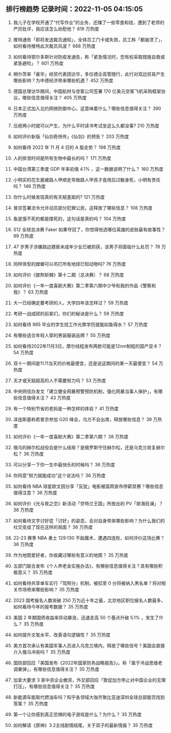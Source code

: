 
## 排行榜趋势 记录时间：2022-11-05 04:15:05
  
  1. 我儿子在学校开通了“代写作业”的业务，还赚了一些零食和钱，遭到了老师的严厉批评，我应该怎么劝慰他？ 819 万热度
    
  2. 推特通告「即将发送裁员通知」，全体员工门卡或失效，员工称「都崩溃了」，如何看待推特此次裁员风波？ 668 万热度
    
  3. 如何看待鄂尔多斯针对防疫发通告，称「紧急情况时，您有权采取措施自救或紧急避险」？ 601 万热度
    
  4. 朔尔茨率「豪华」经贸代表团访华，多位德企高管随行，此行对双边贸易产生哪些影响？为中德经济带来哪些机遇？ 452 万热度
    
  5. 德国总理访华期间，中国航材与空客公司签署 170 亿美元空客飞机采购框架协议，哪些信息值得关注？ 405 万热度
    
  6. 日本正式加入北约网络防御中心，这意味着什么？哪些信息值得关注？ 390 万热度
    
  7. 压疮两小时就可以产生，为什么平时读书考试坐这么久都没事? 210 万热度
    
  8. 如何评价新版「仙剑奇侠传」《仙剑》的预告？ 203 万热度
    
  9. 如何看待 2022 年 11 月 4 日的 A 股走势？ 198 万热度
    
  10. 人的排泄时间是所有生物中最长的吗？ 171 万热度
    
  11. 中国台湾第三季度 GDP 年率初值 4.1% ，这一数据说明了什么？ 160 万热度
    
  12. 小明买的花生酱被路人甲顺走导致路人甲孩子食用后过敏身死，小明有责任吗？ 146 万热度
    
  13. 你什么时候发现真的有天赋差距的? 121 万热度
    
  14. 普京签署法令允许动员部分犯罪公民，这释放了哪些信息？ 108 万热度
    
  15. 鱼是饿不死的都是撑死的，这句话是真的吗？ 104 万热度
    
  16. S12 全球总决赛 Faker 如果夺冠了，你觉得他选哪位英雄的皮肤最有故事性？ 99 万热度
    
  17. 47 岁男子涉嫌路边猥亵未成年少女已被抓获，该男子将面临什么处罚？ 78 万热度
    
  18. 同样体型的螳螂可以吊打所有地球已知动物吗? 76 万热度
    
  19. 如何评价《披荆斩棘》第十二期（总决赛）？ 68 万热度
    
  20. 如何评价《一年一度喜剧大赛》第二季第六期中少爷和我的作品《警察和我》？ 63 万热度
    
  21. 大一已经确定要考研的人，大学四年该怎样过？ 59 万热度
    
  22. 考研一战成硕的前辈们，你们的秘诀是什么？ 59 万热度
    
  23. 如何看待 985 毕业的学生找工作光靠学历就能如鱼得水？ 57 万热度
    
  24. 有哪些适合年轻人穿的男装服装品牌？ 55 万热度
    
  25. 如何看待2022年11月3日，摩尔线程发布两款可能是12nm制程的国产显卡？ 54 万热度
    
  26. 双十一期间是11.11当天的价格最便宜，还是说这期间的某一天最便宜？ 54 万热度
    
  27. 天才或天赋超高的人不需要努力吗？ 53 万热度
    
  28. 中央网信办发文「建立健全网暴预警预防机制，强化网暴当事人保护」，有哪些信息值得关注？ 43 万热度
    
  29. 有一个特别节省的老妈是一种怎样的体验？ 41 万热度
    
  30. 泽连斯基称若普京参加 G20 峰会，乌方不会出席，释放哪些信息？ 39 万热度
    
  31. 如何评价《一年一度喜剧大赛》第二季第六期？ 38 万热度
    
  32. 俄乌的赫尔松战役会是什么结局？是俄罗斯守住赫尔松，还是乌克兰收复赫尔松？ 36 万热度
    
  33. 可以分享一下你一生中最快乐的时候吗？ 36 万热度
    
  34. 你同意“努力就能成功”这个说法吗？ 36 万热度
    
  35. 如何看待 NBA 球星欧文因分享「反犹」电影被篮网宣布停薪禁赛？哪些信息值得注意？ 36 万热度
    
  36. 如何评价《光与夜之恋》新活动「奈特兰王国」所放出的 PV「欲海狂澜」？ 36 万热度
    
  37. 如何看待文字讨好症「讨好」的姿态，会对自身带来哪些影响？为什么我们的社交变成了现在这样的局面？ 36 万热度
    
  38. 22-23 赛季 NBA 勇士 129:130 不敌魔术，遭遇四连败，如何评价这场比赛？ 36 万热度
    
  39. 作为地图爱好者，你收藏过哪些有意义的地图？ 35 万热度
    
  40. 五部门联合发布《个人养老金实施办法》，有哪些信息值得关注？具有哪些积极意义？ 35 万热度
    
  41. 如何看待共享单车实行「驾照分」机制，被扣至 0 分将被纳入黑名单？将对相关市场带来哪些影响？ 35 万热度
    
  42. 2023 国考报名人数突破 250 万为近十年之最，北京地区职位报名人数最多，如何看待今年的报考数据？ 35 万热度
    
  43. 美国 2 年期国债收益率异动暴涨，迅速走高 50 个基点升破 5.1% ，发生了什么？ 35 万热度
    
  44. 如何提升文笔水平、改善语句逻辑性？ 35 万热度
    
  45. 美方首次承认有美国军事人员进入乌克兰境内，释放了哪些信号？美国会直接介入俄乌冲突吗？ 35 万热度
    
  46. 国防部回应「美国发布《2022年国家防务战略报告》」，称「属于冷战思维老调重弹」，有哪些信息值得关注？ 35 万热度
    
  47. 加拿大要求 3 家中资企业撤资，外交部回应「敦促加方停止对中国企业的无理打压」，有哪些信息值得关注？ 35 万热度
    
  48. 新能源车能取代燃油车吗？知乎各领域大咖齐聚比亚迪深圳全球总部能否找到答案？ 35 万热度
    
  49. 第一个让你感到真正恐惧的电子游戏是什么？为什么？ 35 万热度
    
  50. 如何解读《原神》3.2主线剧情结尾，关于双子的最新情报？ 35 万热度
    